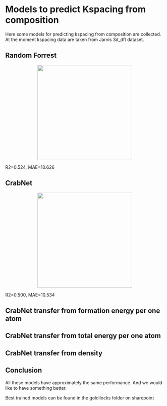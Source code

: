 # Models to predict Kspacing from composition

Here some models for predicting kspacing from composition are collected. At the moment kspacing data are taken from Jarvis 3d_dft dataset.

## Random Forrest
<p align="center">
  <img src="figures/RF-composition.png" width="300"/>
</p>

R2=0.524, MAE=10.626

## CrabNet
<p align="center">
  <img src="figures/CrabNet-composition.png" width="300"/>
</p>

R2=0.500, MAE=10.534

## CrabNet transfer from formation energy per one atom

## CrabNet transfer from total energy per one atom

## CrabNet transfer from density

## Conclusion

All these models have approximately the same performance. And we would like to have something better.

Best trained models can be found in the goldilocks folder on sharepoint
